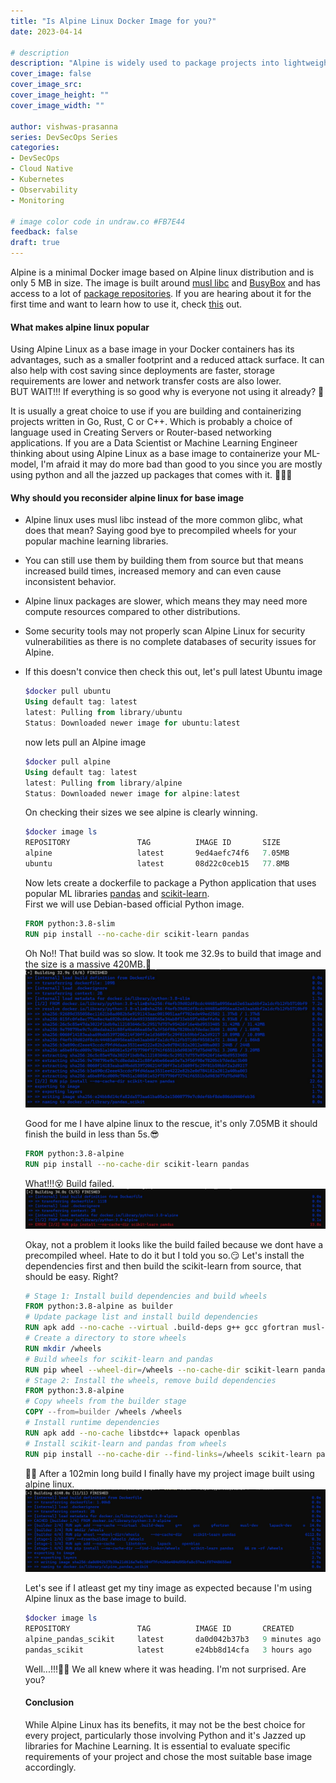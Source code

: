 ```yaml
---
title: "Is Alpine Linux Docker Image for you?"
date: 2023-04-14

# description
description: "Alpine is widely used to package projects into lightweight applications. It is one of the most used Docker official images based on Alpine Linux distribution."
cover_image: false
cover_image_src: 
cover_image_height: ""
cover_image_width: ""

author: vishwas-prasanna
series: DevSecOps Series
categories:
- DevSecOps
- Cloud Native
- Kubernetes
- Observability
- Monitoring

# image color code in undraw.co #FB7E44 
feedback: false
draft: true
---
```


Alpine is a minimal Docker image based on Alpine linux distribution and is only 5 MB in size. The image is built around [musl libc](https://musl.libc.org/) and [BusyBox](https://www.busybox.net/) and has access to a lot of [package repositories](https://pkgs.alpinelinux.org/packages). If you are hearing about it for the first time and want to learn how to use it, check [this](https://www.docker.com/blog/how-to-use-the-alpine-docker-official-image/) out.

#### What makes alpine linux popular
Using Alpine Linux as a base image in your Docker containers has its advantages, such as a smaller footprint and a reduced attack surface. It can also help with cost saving since deployments are faster, storage requirements are lower and network transfer costs are also lower.  
BUT WAIT!!! If everything is so good why is everyone not using it already? 🤔

It is usually a great choice to use if you are building and containerizing projects written in Go, Rust, C or C++. Which is probably a choice of language used in Creating Servers or Router-based networking applications. If you are a Data Scientist or Machine Learning Engineer thinking about using Alpine Linux as a base image to containerize your ML-model, I'm afraid it may do more bad than good to you since you are mostly using python and all the jazzed up packages that comes with it. 😵‍💫🔨

#### Why should you reconsider alpine linux for base image
- Alpine linux uses musl libc instead of the more common glibc, what does that mean? Saying good bye to precompiled wheels for your popular machine learning libraries. 
- You can still use them by building them from source but that means increased build times, increased memory and can even cause inconsistent behavior.

- Alpine linux packages are slower, which means they may need more compute resources compared to other distributions.
- Some security tools may not properly scan Alpine Linux for security vulnerabilities as there is no complete databases of security issues for Alpine.

- If this doesn't convice then check this out, let's pull latest Ubuntu image
	```powershell
	$docker pull ubuntu
	Using default tag: latest 
	latest: Pulling from library/ubuntu 
	Status: Downloaded newer image for ubuntu:latest 
	```
	now lets pull an Alpine image
	```powershell
	$docker pull alpine
	Using default tag: latest
	latest: Pulling from library/alpine
	Status: Downloaded newer image for alpine:latest
	```
	On checking their sizes we see alpine is clearly winning.
	```powershell
	$docker image ls
	REPOSITORY               TAG          IMAGE ID       SIZE
	alpine                   latest       9ed4aefc74f6   7.05MB
	ubuntu                   latest       08d22c0ceb15   77.8MB
	```
	Now lets create a dockerfile to package a Python application that uses popular ML libraries [pandas](https://pypi.org/project/pandas/) and [scikit-learn](https://pypi.org/project/scikit-learn/).  
	First we will use Debian-based official Python image.
	```dockerfile
	FROM python:3.8-slim
	RUN pip install --no-cache-dir scikit-learn pandas
	```
	Oh No!! That build was so slow. It took me 32.9s to build that image and the size is a massive 420MB.🫤
	![build_image1](images/dockerbuild1.jpg)

	Good for me I have alpine linux to the rescue, it's only 7.05MB it should finish the build in less than 5s.😎
	```dockerfile
	FROM python:3.8-alpine
	RUN pip install --no-cache-dir scikit-learn pandas
	```
	What!!!😵 Build failed.
	![build_image2](images/dockerbuild2.jpg)

	Okay, not a problem it looks like the build failed because we dont have a precompiled wheel. Hate to do it but I told you so.😏 Let's install the dependencies first and then build the scikit-learn from source, that should be easy. Right?
	```dockerfile
	# Stage 1: Install build dependencies and build wheels
	FROM python:3.8-alpine as builder
	# Update package list and install build dependencies
	RUN apk add --no-cache --virtual .build-deps g++ gcc gfortran musl-dev lapack-dev openblas-dev
	# Create a directory to store wheels
	RUN mkdir /wheels
	# Build wheels for scikit-learn and pandas
	RUN pip wheel --wheel-dir=/wheels --no-cache-dir scikit-learn pandas
	# Stage 2: Install the wheels, remove build dependencies
	FROM python:3.8-alpine
	# Copy wheels from the builder stage
	COPY --from=builder /wheels /wheels
	# Install runtime dependencies
	RUN apk add --no-cache libstdc++ lapack openblas
	# Install scikit-learn and pandas from wheels
	RUN pip install --no-cache-dir --find-links=/wheels scikit-learn pandas && rm -rf /wheels
	```
	😮‍💨 After a 102min long build I finally have my project image built using alpine linux.
	![build_image3](images/dockerbuild3.jpg)

	Let's see if I atleast get my tiny image as expected because I'm using Alpine linux as the base image to build.
	```powershell
	$docker image ls
	REPOSITORY               TAG          IMAGE ID       CREATED         SIZE
	alpine_pandas_scikit     latest       da0d042b37b3   9 minutes ago   604MB
	pandas_scikit            latest       e24bb8d14cfa   3 hours ago     420MB
	```
	Well...!!!😮‍💨 We all knew where it was heading. I'm not surprised. Are you?

	#### Conclusion
	While Alpine Linux has its benefits, it may not be the best choice for every project, particularly those involving Python and it's Jazzed up libraries for Machine Learning. It is essential to evaluate specific requirements of your project and chose the most suitable base image accordingly.
